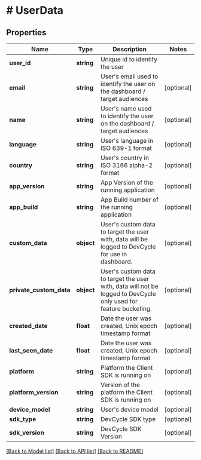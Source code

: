 # # UserData

## Properties

Name | Type | Description | Notes
------------ | ------------- | ------------- | -------------
**user_id** | **string** | Unique id to identify the user |
**email** | **string** | User&#39;s email used to identify the user on the dashboard / target audiences | [optional]
**name** | **string** | User&#39;s name used to identify the user on the dashboard / target audiences | [optional]
**language** | **string** | User&#39;s language in ISO 639-1 format | [optional]
**country** | **string** | User&#39;s country in ISO 3166 alpha-2 format | [optional]
**app_version** | **string** | App Version of the running application | [optional]
**app_build** | **string** | App Build number of the running application | [optional]
**custom_data** | **object** | User&#39;s custom data to target the user with, data will be logged to DevCycle for use in dashboard. | [optional]
**private_custom_data** | **object** | User&#39;s custom data to target the user with, data will not be logged to DevCycle only used for feature bucketing. | [optional]
**created_date** | **float** | Date the user was created, Unix epoch timestamp format | [optional]
**last_seen_date** | **float** | Date the user was created, Unix epoch timestamp format | [optional]
**platform** | **string** | Platform the Client SDK is running on | [optional]
**platform_version** | **string** | Version of the platform the Client SDK is running on | [optional]
**device_model** | **string** | User&#39;s device model | [optional]
**sdk_type** | **string** | DevCycle SDK type | [optional]
**sdk_version** | **string** | DevCycle SDK Version | [optional]

[[Back to Model list]](../../README.md#models) [[Back to API list]](../../README.md#endpoints) [[Back to README]](../../README.md)
